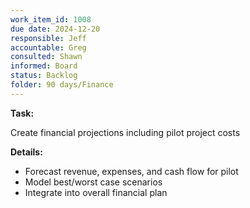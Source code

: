 ```yaml
---
work_item_id: 1008
due date: 2024-12-20
responsible: Jeff
accountable: Greg
consulted: Shawn
informed: Board
status: Backlog
folder: 90 days/Finance
---
```


**Task:**

Create financial projections including pilot project costs

**Details:**

- Forecast revenue, expenses, and cash flow for pilot
- Model best/worst case scenarios
- Integrate into overall financial plan
